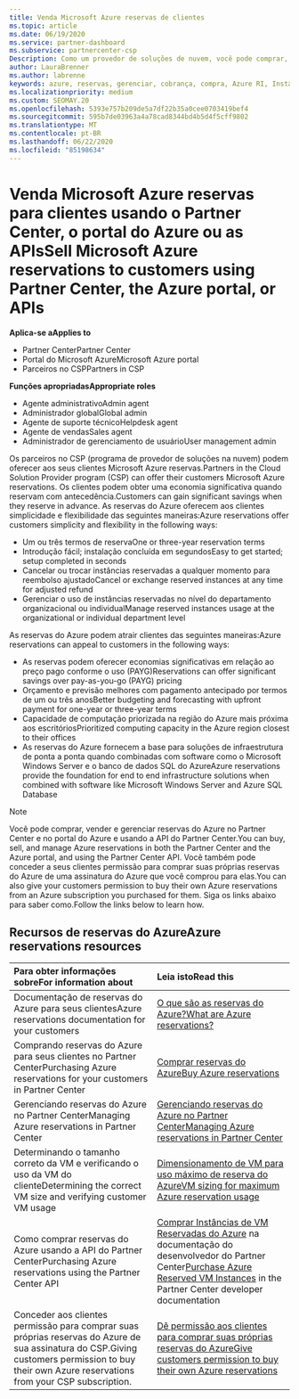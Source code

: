 ```yaml
---
title: Venda Microsoft Azure reservas de clientes
ms.topic: article
ms.date: 06/19/2020
ms.service: partner-dashboard
ms.subservice: partnercenter-csp
Description: Como um provedor de soluções de nuvem, você pode comprar, vender ou gerenciar reservas do Azure para clientes. Use o Partner Center, o portal do Azure ou a API do Partner Center.
author: LauraBrenner
ms.author: labrenne
keywords: azure, reservas, gerenciar, cobrança, compra, Azure RI, Instâncias Reservadas do Azure
ms.localizationpriority: medium
ms.custom: SEOMAY.20
ms.openlocfilehash: 5393e757b209de5a7df22b35a0cee0703419bef4
ms.sourcegitcommit: 595b7de03963a4a78cad8344bd4b5d4f5cff9802
ms.translationtype: MT
ms.contentlocale: pt-BR
ms.lasthandoff: 06/22/2020
ms.locfileid: "85198634"
---
```

# <a name="sell-microsoft-azure-reservations-to-customers-using-partner-center-the-azure-portal-or-apis"></a><span data-ttu-id="b2655-105">Venda Microsoft Azure reservas para clientes usando o Partner Center, o portal do Azure ou as APIs</span><span class="sxs-lookup"><span data-stu-id="b2655-105">Sell Microsoft Azure reservations to customers using Partner Center, the Azure portal, or APIs</span></span>

<span data-ttu-id="b2655-106">**Aplica-se a**</span><span class="sxs-lookup"><span data-stu-id="b2655-106">**Applies to**</span></span>

- <span data-ttu-id="b2655-107">Partner Center</span><span class="sxs-lookup"><span data-stu-id="b2655-107">Partner Center</span></span>
- <span data-ttu-id="b2655-108">Portal do Microsoft Azure</span><span class="sxs-lookup"><span data-stu-id="b2655-108">Microsoft Azure portal</span></span>
- <span data-ttu-id="b2655-109">Parceiros no CSP</span><span class="sxs-lookup"><span data-stu-id="b2655-109">Partners in CSP</span></span>

<span data-ttu-id="b2655-110">**Funções apropriadas**</span><span class="sxs-lookup"><span data-stu-id="b2655-110">**Appropriate roles**</span></span>

- <span data-ttu-id="b2655-111">Agente administrativo</span><span class="sxs-lookup"><span data-stu-id="b2655-111">Admin agent</span></span>
- <span data-ttu-id="b2655-112">Administrador global</span><span class="sxs-lookup"><span data-stu-id="b2655-112">Global admin</span></span>
- <span data-ttu-id="b2655-113">Agente de suporte técnico</span><span class="sxs-lookup"><span data-stu-id="b2655-113">Helpdesk agent</span></span>
- <span data-ttu-id="b2655-114">Agente de vendas</span><span class="sxs-lookup"><span data-stu-id="b2655-114">Sales agent</span></span>
- <span data-ttu-id="b2655-115">Administrador de gerenciamento de usuário</span><span class="sxs-lookup"><span data-stu-id="b2655-115">User management admin</span></span>

<span data-ttu-id="b2655-116">Os parceiros no CSP (programa de provedor de soluções na nuvem) podem oferecer aos seus clientes Microsoft Azure reservas.</span><span class="sxs-lookup"><span data-stu-id="b2655-116">Partners in the Cloud Solution Provider program (CSP) can offer their customers Microsoft Azure reservations.</span></span> <span data-ttu-id="b2655-117">Os clientes podem obter uma economia significativa quando reservam com antecedência.</span><span class="sxs-lookup"><span data-stu-id="b2655-117">Customers can gain significant savings when they reserve in advance.</span></span> <span data-ttu-id="b2655-118">As reservas do Azure oferecem aos clientes simplicidade e flexibilidade das seguintes maneiras:</span><span class="sxs-lookup"><span data-stu-id="b2655-118">Azure reservations offer customers simplicity and flexibility in the following ways:</span></span>

- <span data-ttu-id="b2655-119">Um ou três termos de reserva</span><span class="sxs-lookup"><span data-stu-id="b2655-119">One or three-year reservation terms</span></span>
- <span data-ttu-id="b2655-120">Introdução fácil; instalação concluída em segundos</span><span class="sxs-lookup"><span data-stu-id="b2655-120">Easy to get started; setup completed in seconds</span></span>
- <span data-ttu-id="b2655-121">Cancelar ou trocar instâncias reservadas a qualquer momento para reembolso ajustado</span><span class="sxs-lookup"><span data-stu-id="b2655-121">Cancel or exchange reserved instances at any time for adjusted refund</span></span>
- <span data-ttu-id="b2655-122">Gerenciar o uso de instâncias reservadas no nível do departamento organizacional ou individual</span><span class="sxs-lookup"><span data-stu-id="b2655-122">Manage reserved instances usage at the organizational or individual department level</span></span> 

<span data-ttu-id="b2655-123">As reservas do Azure podem atrair clientes das seguintes maneiras:</span><span class="sxs-lookup"><span data-stu-id="b2655-123">Azure reservations can appeal to customers in the following ways:</span></span>

- <span data-ttu-id="b2655-124">As reservas podem oferecer economias significativas em relação ao preço pago conforme o uso (PAYG)</span><span class="sxs-lookup"><span data-stu-id="b2655-124">Reservations can offer significant savings over pay-as-you-go (PAYG) pricing</span></span>
- <span data-ttu-id="b2655-125">Orçamento e previsão melhores com pagamento antecipado por termos de um ou três anos</span><span class="sxs-lookup"><span data-stu-id="b2655-125">Better budgeting and forecasting with upfront payment for one-year or three-year terms</span></span>
- <span data-ttu-id="b2655-126">Capacidade de computação priorizada na região do Azure mais próxima aos escritórios</span><span class="sxs-lookup"><span data-stu-id="b2655-126">Prioritized computing capacity in the Azure region closest to their offices</span></span>
- <span data-ttu-id="b2655-127">As reservas do Azure fornecem a base para soluções de infraestrutura de ponta a ponta quando combinadas com software como o Microsoft Windows Server e o banco de dados SQL do Azure</span><span class="sxs-lookup"><span data-stu-id="b2655-127">Azure reservations provide the foundation for end to end infrastructure solutions when combined with software like Microsoft Windows Server and Azure SQL Database</span></span>

>[!NOTE]
> <span data-ttu-id="b2655-128">Você pode comprar, vender e gerenciar reservas do Azure no Partner Center e no portal do Azure e usando a API do Partner Center.</span><span class="sxs-lookup"><span data-stu-id="b2655-128">You can buy, sell, and manage Azure reservations in both the Partner Center and the Azure portal, and using the Partner Center API.</span></span> <span data-ttu-id="b2655-129">Você também pode conceder a seus clientes permissão para comprar suas próprias reservas do Azure de uma assinatura do Azure que você comprou para elas.</span><span class="sxs-lookup"><span data-stu-id="b2655-129">You can also give your customers permission to buy their own Azure reservations from an Azure subscription you purchased for them.</span></span> <span data-ttu-id="b2655-130">Siga os links abaixo para saber como.</span><span class="sxs-lookup"><span data-stu-id="b2655-130">Follow the links below to learn how.</span></span>

## <a name="azure-reservations-resources"></a><span data-ttu-id="b2655-131">Recursos de reservas do Azure</span><span class="sxs-lookup"><span data-stu-id="b2655-131">Azure reservations resources</span></span>

|<span data-ttu-id="b2655-132">**Para obter informações sobre**</span><span class="sxs-lookup"><span data-stu-id="b2655-132">**For information about**</span></span>   |<span data-ttu-id="b2655-133">**Leia isto**</span><span class="sxs-lookup"><span data-stu-id="b2655-133">**Read this**</span></span>    |
|:-----------------------------|:-----------------|
| <span data-ttu-id="b2655-134">Documentação de reservas do Azure para seus clientes</span><span class="sxs-lookup"><span data-stu-id="b2655-134">Azure reservations documentation for your customers</span></span> | [<span data-ttu-id="b2655-135">O que são as reservas do Azure?</span><span class="sxs-lookup"><span data-stu-id="b2655-135">What are Azure reservations?</span></span>](https://docs.microsoft.com/azure/billing/billing-save-compute-costs-reservations)
|<span data-ttu-id="b2655-136">Comprando reservas do Azure para seus clientes no Partner Center</span><span class="sxs-lookup"><span data-stu-id="b2655-136">Purchasing Azure reservations for your customers in Partner Center</span></span>   |[<span data-ttu-id="b2655-137">Comprar reservas do Azure</span><span class="sxs-lookup"><span data-stu-id="b2655-137">Buy Azure reservations</span></span>](azure-reservations-buying.md)
|<span data-ttu-id="b2655-138">Gerenciando reservas do Azure no Partner Center</span><span class="sxs-lookup"><span data-stu-id="b2655-138">Managing Azure reservations in Partner Center</span></span> | [<span data-ttu-id="b2655-139">Gerenciando reservas do Azure no Partner Center</span><span class="sxs-lookup"><span data-stu-id="b2655-139">Managing Azure reservations in Partner Center</span></span>](azure-reservations-manage.md)
|<span data-ttu-id="b2655-140">Determinando o tamanho correto da VM e verificando o uso da VM do cliente</span><span class="sxs-lookup"><span data-stu-id="b2655-140">Determining the correct VM size and verifying customer VM usage</span></span>   |[<span data-ttu-id="b2655-141">Dimensionamento de VM para uso máximo de reserva do Azure</span><span class="sxs-lookup"><span data-stu-id="b2655-141">VM sizing for maximum Azure reservation usage</span></span>](azure-usage.md)   |
|<span data-ttu-id="b2655-142">Como comprar reservas do Azure usando a API do Partner Center</span><span class="sxs-lookup"><span data-stu-id="b2655-142">Purchasing Azure reservations using the Partner Center API</span></span> | <span data-ttu-id="b2655-143">[Comprar Instâncias de VM Reservadas do Azure](https://docs.microsoft.com/partner-center/develop/purchase-azure-reservations) na documentação do desenvolvedor do Partner Center</span><span class="sxs-lookup"><span data-stu-id="b2655-143">[Purchase Azure Reserved VM Instances](https://docs.microsoft.com/partner-center/develop/purchase-azure-reservations) in the Partner Center developer documentation</span></span>   |
|<span data-ttu-id="b2655-144">Conceder aos clientes permissão para comprar suas próprias reservas do Azure de sua assinatura do CSP.</span><span class="sxs-lookup"><span data-stu-id="b2655-144">Giving customers permission to buy their own Azure reservations from your CSP subscription.</span></span> | [<span data-ttu-id="b2655-145">Dê permissão aos clientes para comprar suas próprias reservas do Azure</span><span class="sxs-lookup"><span data-stu-id="b2655-145">Give customers permission to buy their own Azure reservations</span></span>](give-customers-permission.md)   |

